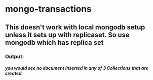 # mongo-transactions

## This doesn't work with local mongodb setup unless it sets up with replicaset. So use mongodb which has replica set 


### Output:

##### you would see no document inserted in any of 3 Collections that are created.
